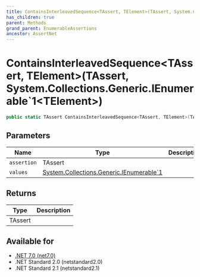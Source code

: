 ```yaml
---
title: ContainsInterleavedSequence<TAssert, TElement>(TAssert, System.Collections.Generic.IEnumerable`1<TElement>)
has_children: true
parent: Methods
grand_parent: EnumerableAssertions
ancestor: AssertNet
---
```

# ContainsInterleavedSequence&lt;TAssert, TElement&gt;(TAssert, System.Collections.Generic.IEnumerable`1&lt;TElement&gt;)

```csharp
public static TAssert ContainsInterleavedSequence<TAssert, TElement>(TAssert assertion, System.Collections.Generic.IEnumerable`1<TElement> values);
```

## Parameters
|Name|Type|Description|
|-|-|-|
|`assertion`|TAssert||
|`values`|[System.Collections.Generic.IEnumerable`1<TElement>](https://learn.microsoft.com/en-us/dotnet/api/system.collections.generic.ienumerable-1<telement>)||

## Returns
|Type|Description|
|-|-|
|TAssert||

## Available for
- [.NET 7.0 (net7.0)](https://versionsof.net/core/7.0/)
- .NET Standard 2.0 (netstandard2.0)
- .NET Standard 2.1 (netstandard2.1)
